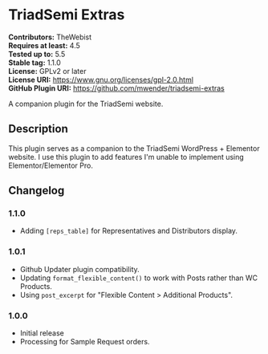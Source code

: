 # TriadSemi Extras #
**Contributors:** TheWebist  
**Requires at least:** 4.5  
**Tested up to:** 5.5  
**Stable tag:** 1.1.0  
**License:** GPLv2 or later  
**License URI:** https://www.gnu.org/licenses/gpl-2.0.html  
**GitHub Plugin URI:** https://github.com/mwender/triadsemi-extras  

A companion plugin for the TriadSemi website.

## Description ##

This plugin serves as a companion to the TriadSemi WordPress + Elementor website. I use this plugin to add features I'm unable to implement using Elementor/Elementor Pro.

## Changelog ##

### 1.1.0 ###
* Adding `[reps_table]` for Representatives and Distributors display.

### 1.0.1 ###
* Github Updater plugin compatibility.
* Updating `format_flexible_content()` to work with Posts rather than WC Products.
* Using `post_excerpt` for "Flexible Content &gt; Additional Products".

### 1.0.0 ###
* Initial release
* Processing for Sample Request orders.